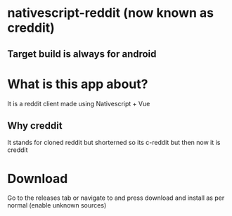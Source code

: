 # nativescript-reddit (now known as creddit)
## Target build is always for android
# What is this app about?
It is a reddit client made using Nativescript + Vue

## Why creddit
It stands for cloned reddit but shorterned so its c-reddit but then now it is creddit

# Download
Go to the releases tab or navigate to and press download and install as per normal (enable unknown sources)